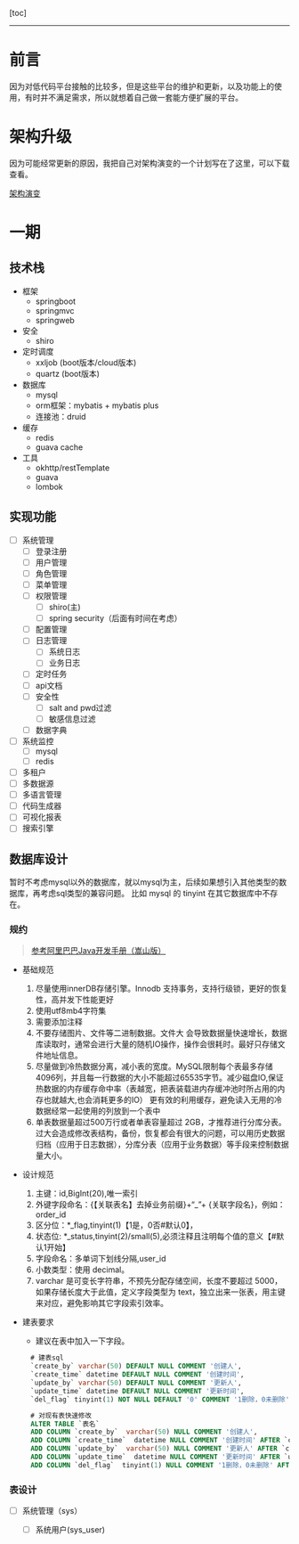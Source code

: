 [toc]

---

# 前言

因为对低代码平台接触的比较多，但是这些平台的维护和更新，以及功能上的使用，有时并不满足需求，所以就想着自己做一套能方便扩展的平台。

# 架构升级

因为可能经常更新的原因，我把自己对架构演变的一个计划写在了这里，可以下载查看。

[架构演变](https://github.com/smileluck/geek-study/blob/main/job/week15/%E6%9E%B6%E6%9E%84%E6%BC%94%E5%8F%98.xmind)

# 一期

## 技术栈

- 框架
  - springboot
  - springmvc
  - springweb
- 安全
  - shiro
- 定时调度
  - xxljob (boot版本/cloud版本)
  - quartz (boot版本)
- 数据库
  - mysql
  - orm框架：mybatis + mybatis plus
  - 连接池：druid
- 缓存
  - redis
  - guava cache
- 工具
  - okhttp/restTemplate
  - guava
  - lombok



## 实现功能
- [ ] 系统管理
  - [ ] 登录注册
  - [ ] 用户管理
  - [ ] 角色管理
  - [ ] 菜单管理
  - [ ] 权限管理
    - [ ] shiro(主)
    - [ ] spring security（后面有时间在考虑）
  - [ ] 配置管理
  - [ ] 日志管理
    - [ ] 系统日志
    - [ ] 业务日志
  - [ ] 定时任务
  - [ ] api文档
  - [ ] 安全性
    - [ ] salt and pwd过滤
    - [ ] 敏感信息过滤
  - [ ] 数据字典
- [ ] 系统监控
  - [ ] mysql
  - [ ] redis
- [ ] 多租户
- [ ] 多数据源
- [ ] 多语言管理
- [ ] 代码生成器
- [ ] 可视化报表
- [ ] 搜索引擎

## 数据库设计
暂时不考虑mysql以外的数据库，就以mysql为主，后续如果想引入其他类型的数据库，再考虑sql类型的兼容问题。
比如 mysql 的 tinyint 在其它数据库中不存在。

### 规约
> [参考阿里巴巴Java开发手册（嵩山版）](https://ucc-private-download.oss-cn-beijing.aliyuncs.com/66995068b45c4ebfa74afcfc2e76212c.pdf?Expires=1642170331&OSSAccessKeyId=LTAIvsP3ECkg4Nm9&Signature=HxCVjNaGK75%2BifAHdney%2FCn2H4k%3D)

- 基础规范
    1. 尽量使用innerDB存储引擎。Innodb 支持事务，支持行级锁，更好的恢复性，高并发下性能更好
    2. 使用utf8mb4字符集
    3. 需要添加注释
    4. 不要存储图片、文件等二进制数据。文件大 会导致数据量快速增长，数据库读取时，通常会进行大量的随机IO操作，操作会很耗时。最好只存储文件地址信息。
    5. 尽量做到冷热数据分离，减小表的宽度。MySQL限制每个表最多存储4096列，并且每一行数据的大小不能超过65535字节。减少磁盘IO,保证热数据的内存缓存命中率（表越宽，把表装载进内存缓冲池时所占用的内存也就越大,也会消耗更多的IO） 更有效的利用缓存，避免读入无用的冷数据经常一起使用的列放到一个表中
    6. 单表数据量超过500万行或者单表容量超过 2GB，才推荐进行分库分表。过大会造成修改表结构，备份，恢复都会有很大的问题，可以用历史数据归档（应用于日志数据），分库分表（应用于业务数据）等手段来控制数据量大小。
- 设计规范
    1. 主键：id,BigInt(20),唯一索引
    2. 外键字段命名：{【关联表名】去掉业务前缀}+“_”+ {关联字段名}，例如：order_id
    3. 区分位：*_flag,tinyint(1)【1是，0否#默认0】，
    4. 状态位: *_status,tinyint(2)/small(5),必须注释且注明每个值的意义【#默认1开始】
    5. 字段命名：多单词下划线分隔,user_id
    6. 小数类型：使用 decimal。
    7. varchar 是可变长字符串，不预先分配存储空间，长度不要超过 5000，如果存储长度大于此值，定义字段类型为 text，独立出来一张表，用主键来对应，避免影响其它字段索引效率。
    
- 建表要求
    - 建议在表中加入一下字段。
    ```sql
      # 建表sql
      `create_by` varchar(50) DEFAULT NULL COMMENT '创建人',
      `create_time` datetime DEFAULT NULL COMMENT '创建时间',
      `update_by` varchar(50) DEFAULT NULL COMMENT '更新人',
      `update_time` datetime DEFAULT NULL COMMENT '更新时间',
      `del_flag` tinyint(1) NOT NULL DEFAULT '0' COMMENT '1删除，0未删除',
    
      # 对现有表快速修改
      ALTER TABLE `表名`
      ADD COLUMN `create_by`  varchar(50) NULL COMMENT '创建人',
      ADD COLUMN `create_time`  datetime NULL COMMENT '创建时间' AFTER `create_by`,
      ADD COLUMN `update_by`  varchar(50) NULL COMMENT '更新人' AFTER `create_time`,
      ADD COLUMN `update_time`  datetime NULL COMMENT '更新时间' AFTER `update_by`,
      ADD COLUMN `del_flag`  tinyint(1) NULL COMMENT '1删除，0未删除' AFTER `update_time`;
    ```
    

### 表设计
- [ ] 系统管理（sys）
    - [ ] 系统用户(sys_user)
    

